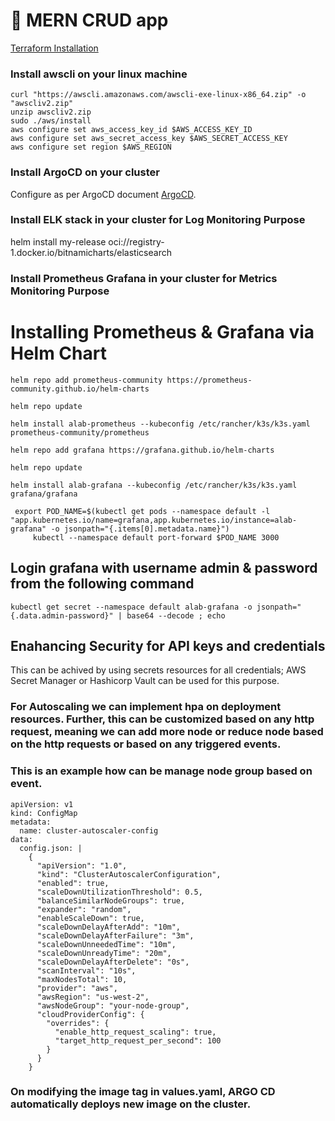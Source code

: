 # 🤘 MERN CRUD app
[Terraform Installation](https://developer.hashicorp.com/terraform/tutorials/aws-get-started/install-cli)
### Install awscli on your linux machine
```console
curl "https://awscli.amazonaws.com/awscli-exe-linux-x86_64.zip" -o "awscliv2.zip"
unzip awscliv2.zip
sudo ./aws/install
aws configure set aws_access_key_id $AWS_ACCESS_KEY_ID
aws configure set aws_secret_access_key $AWS_SECRET_ACCESS_KEY
aws configure set region $AWS_REGION
```
### Install ArgoCD on your cluster
Configure as per ArgoCD document [ArgoCD](https://argo-cd.readthedocs.io/en/stable/).
### Install ELK stack in your cluster for Log Monitoring Purpose
helm install my-release oci://registry-1.docker.io/bitnamicharts/elasticsearch
### Install Prometheus Grafana in your cluster for Metrics Monitoring Purpose
# Installing Prometheus & Grafana via Helm Chart
```console
helm repo add prometheus-community https://prometheus-community.github.io/helm-charts
```
```console
helm repo update
```
```console
helm install alab-prometheus --kubeconfig /etc/rancher/k3s/k3s.yaml prometheus-community/prometheus
```
```console
helm repo add grafana https://grafana.github.io/helm-charts
```
```console
helm repo update
```
```console
helm install alab-grafana --kubeconfig /etc/rancher/k3s/k3s.yaml grafana/grafana
 ```
```console
 export POD_NAME=$(kubectl get pods --namespace default -l "app.kubernetes.io/name=grafana,app.kubernetes.io/instance=alab-grafana" -o jsonpath="{.items[0].metadata.name}")
     kubectl --namespace default port-forward $POD_NAME 3000
```
## Login grafana with username admin & password from the following command
```console
kubectl get secret --namespace default alab-grafana -o jsonpath="{.data.admin-password}" | base64 --decode ; echo
```
## Enahancing Security for API keys and credentials
This can be achived by using secrets resources  for all credentials; AWS Secret Manager or Hashicorp Vault can be used for this purpose. 

### For Autoscaling we can implement hpa on deployment resources. Further, this can be customized based on any http request, meaning we can add more node or reduce node based on the http requests or based on any triggered events.
### This is an example how can be manage node group based on event.
```console
apiVersion: v1
kind: ConfigMap
metadata:
  name: cluster-autoscaler-config
data:
  config.json: |
    {
      "apiVersion": "1.0",
      "kind": "ClusterAutoscalerConfiguration",
      "enabled": true,
      "scaleDownUtilizationThreshold": 0.5,
      "balanceSimilarNodeGroups": true,
      "expander": "random",
      "enableScaleDown": true,
      "scaleDownDelayAfterAdd": "10m",
      "scaleDownDelayAfterFailure": "3m",
      "scaleDownUnneededTime": "10m",
      "scaleDownUnreadyTime": "20m",
      "scaleDownDelayAfterDelete": "0s",
      "scanInterval": "10s",
      "maxNodesTotal": 10,
      "provider": "aws",
      "awsRegion": "us-west-2",
      "awsNodeGroup": "your-node-group",
      "cloudProviderConfig": {
        "overrides": {
          "enable_http_request_scaling": true,
          "target_http_request_per_second": 100
        }
      }
    }
```
### On modifying the image tag in values.yaml, ARGO CD automatically deploys new image on the cluster.   
